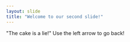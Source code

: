 ```yaml
---
layout: slide
title: "Welcome to our second slide!"
---
```

"The cake is a lie!"
Use the left arrow to go back!
